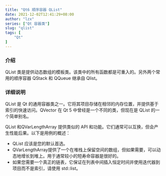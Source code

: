 ```yaml
---
title: "Qt6 顺序容器 QList"
date: 2021-12-02T12:41:29+08:00
author: "lzx"
series: ["Qt 容器类"] 
slug: "qlist"
tags: [
    "Qt"
]
---
```


### 介绍

QList 类是提供动态数组的模板类。该类中的所有函数都是可重入的。另外两个常用的顺序容器 QStack 和 QQueue 继承自 Qlist。

### 详细说明

QList<T> 是 Qt 的通用容器类之一。它将其项目存储在相邻的内存位置，并提供基于索引的快速访问。QVector <T> 在 Qt 5 中曾经是一个不同的类，但现在是 QList 的一个简单别名。

QList<T> 和QVarLengthArray <T> 提供类似的 API 和功能。它们通常可以互换，但会产生性能后果。以下是用例的概述：

* QList 应该是您的默认首选。  
* QVarLengthArray提供了一个在堆栈上保留空间的数组，但如果需要，可以动态地增长到堆上。用于通常较小的短寿命容器是很好的。  
* 如果您需要一个真正的链表，它保证在列表中间插入恒定时间并使用迭代器到项目而不是索引，请使用 std::list。  